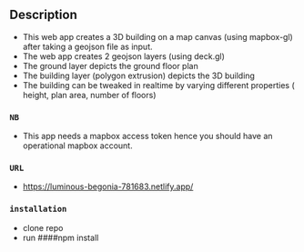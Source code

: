 
## Description

- This web app creates a 3D building on a map canvas (using mapbox-gl) after taking a geojson file as input.
- The web app creates 2 geojson layers (using deck.gl)
- The ground layer depicts the ground floor plan
- The building layer (polygon extrusion) depicts the 3D building
- The building can be tweaked in realtime by varying different properties ( height, plan area, number of floors)


### `NB`
- This app needs a mapbox access token hence you should have an operational mapbox account.

### `URL`
- https://luminous-begonia-781683.netlify.app/

### `installation`
- clone repo
- run ####npm install


